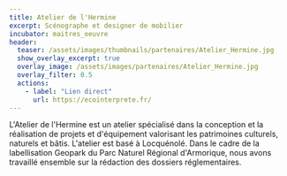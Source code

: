```yaml
---
title: Atelier de l'Hermine
excerpt: Scénographe et designer de mobilier
incubator: maitres_oeuvre
header:
  teaser: /assets/images/thumbnails/partenaires/Atelier_Hermine.jpg
  show_overlay_excerpt: true
  overlay_image: /assets/images/partenaires/Atelier_Hermine.jpg
  overlay_filter: 0.5
  actions:
    - label: "Lien direct"
      url: https://ecointerprete.fr/
---
```


L'Atelier de l'Hermine est un atelier spécialisé dans la conception et la réalisation de projets et d'équipement valorisant les patrimoines culturels, naturels et bâtis. L'atelier est basé à Locquénolé. Dans le cadre de la labellisation Geopark du Parc Naturel Régional d'Armorique, nous avons travaillé ensemble sur la rédaction des dossiers réglementaires.
